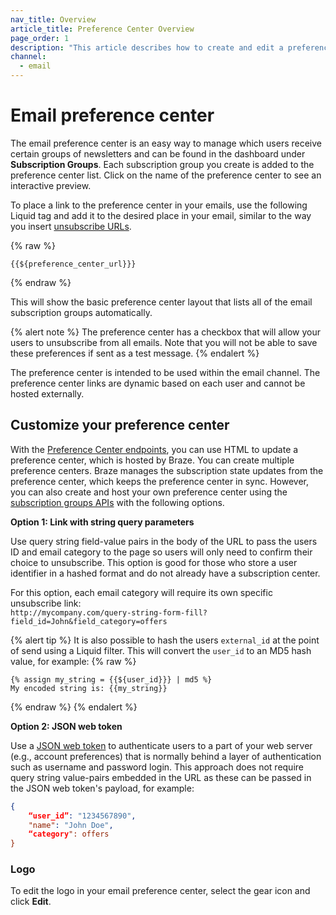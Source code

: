 ```yaml
---
nav_title: Overview
article_title: Preference Center Overview
page_order: 1
description: "This article describes how to create and edit a preference center using the Preference Center Braze endpoints."
channel:
  - email
---
```


# Email preference center

The email preference center is an easy way to manage which users receive certain groups of newsletters and can be found in the dashboard under **Subscription Groups**. Each subscription group you create is added to the preference center list. Click on the name of the preference center to see an interactive preview.

To place a link to the preference center in your emails, use the following Liquid tag and add it to the desired place in your email, similar to the way you insert [unsubscribe URLs](#custom-footer).

{% raw %}
```
{{${preference_center_url}}}
```
{% endraw %}

This will show the basic preference center layout that lists all of the email subscription groups automatically.

{% alert note %}
The preference center has a checkbox that will allow your users to unsubscribe from all emails. Note that you will not be able to save these preferences if sent as a test message.
{% endalert %}

The preference center is intended to be used within the email channel. The preference center links are dynamic based on each user and cannot be hosted externally.

## Customize your preference center

With the [Preference Center endpoints]({{site.baseurl}}/api/endpoints/preference_center/), you can use HTML to update a preference center, which is hosted by Braze. You can create multiple preference centers. Braze manages the subscription state updates from the preference center, which keeps the preference center in sync. However, you can also create and host your own preference center using the [subscription groups APIs]({{site.baseurl}}/developer_guide/rest_api/subscription_group_api/) with the following options.

**Option 1: Link with string query parameters**

Use query string field-value pairs in the body of the URL to pass the users ID and email category to the page so users will only need to confirm their choice to unsubscribe. This option is good for those who store a user identifier in a hashed format and do not already have a subscription center.

For this option, each email category will require its own specific unsubscribe link:<br>
`http://mycompany.com/query-string-form-fill?field_id=John&field_category=offers`

{% alert tip %}
It is also possible to hash the users `external_id` at the point of send using a Liquid filter. This will convert the `user_id` to an MD5 hash value, for example:
{% raw %}
```liquid
{% assign my_string = {{${user_id}}} | md5 %}
My encoded string is: {{my_string}}
```
{% endraw %}
{% endalert %}

**Option 2: JSON web token**

Use a [JSON web token](https://auth0.com/learn/json-web-tokens/) to authenticate users to a part of your web server (e.g., account preferences) that is normally behind a layer of authentication such as username and password login. This approach does not require query string value-pairs embedded in the URL as these can be passed in the JSON web token's payload, for example:

```json
{
    “user_id”: "1234567890",
    "name": "John Doe",
    “category": offers
}
```

### Logo

To edit the logo in your email preference center, select the <i class="fas fa-cog"></i> gear icon and click **Edit**.
